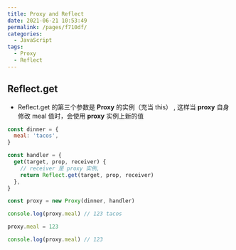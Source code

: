 ```yaml
---
title: Proxy and Reflect
date: 2021-06-21 10:53:49
permalink: /pages/f710df/
categories:
  - JavaScript
tags:
  - Proxy
  - Reflect
---
```


## Reflect.get

- <span class="span-shadow">Reflect.get</span> 的第三个参数是 **Proxy** 的实例<span class="span-shadow">（充当 this）</span> , 这样当 **proxy** 自身修改 <span class="span-shadow">meal</span> 值时，会使用 **proxy** 实例上新的值

```javascript
const dinner = {
  meal: 'tacos',
}

const handler = {
  get(target, prop, receiver) {
    // receiver 是 proxy 实例,
    return Reflect.get(target, prop, receiver)
  },
}

const proxy = new Proxy(dinner, handler)

console.log(proxy.meal) // 123 tacos

proxy.meal = 123

console.log(proxy.meal) // 123
```

<!-- more -->
